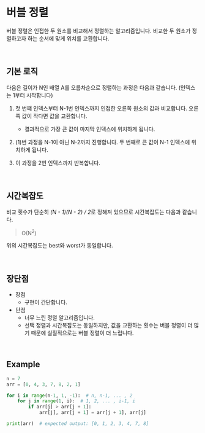 # 버블 정렬

버블 정렬은 인접한 두 원소를 비교해서 정렬하는 알고리즘입니다. 비교한 두 원소가 정렬하고자 하는 순서에 맞게  위치를 교환합니다.

<br>

## 기본 로직

다음은 길이가 N인 배열 A를 오름차순으로 정렬하는 과정은 다음과 같습니다. (인덱스는 1부터 시작합니다)

1. 첫 번쨰 인덱스부터 N-1번 인덱스까지 인접한 오른쪽 원소의 값과 비교합니다. 오른쪽 값이 작다면 값을 교환합니다.
   * 결과적으로 가장 큰 값이 마지막 인덱스에 위치하게 됩니다.
2. (1)번 과정을  N-1이 아닌 N-2까지 진행합니다. 두 번째로 큰 값이 N-1 인덱스에 위치하게 됩니다.

3. 이 과정을 2번 인덱스까지 반복합니다.

<br>

## 시간복잡도

비교 횟수가 단순히 *(N - 1)(N - 2) / 2*로 정해져 있으므로 시간복잡도는 다음과 같습니다.

> O(N<sup>2</sup>)

위의 시간복잡도는 best와 worst가 동일합니다.

<br>

## 장단점

* 장점
  * 구현이 간단합니다.
* 단점
  * 너무 느린 정렬 알고리즘입니다.
  * 선택 정렬과 시간복잡도는 동일하지만, 값을 교환하는 횟수는 버블 정렬이 더 많기 때문에 실질적으로는 버블 정렬이 더 느립니다.

<br>

## Example

``` python
n = 7
arr = [0, 4, 3, 7, 8, 2, 1]

for i in range(n-1, 1, -1):  # n, n-1, ... , 2
    for j in range(1, i):  # 1, 2, ... , i-1, i
        if arr[j] > arr[j + 1]:
            arr[j], arr[j + 1] = arr[j + 1], arr[j]

print(arr)  # expected output: [0, 1, 2, 3, 4, 7, 8]
```

